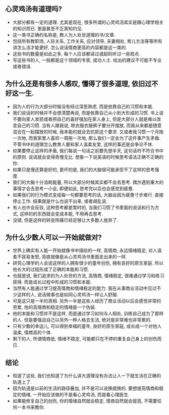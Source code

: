 ## 心灵鸡汤有道理吗?
- 大部分都有一定的道理. 尤其是现在, 很多所谓的心灵鸡汤其实是跟心理学相关的知识而已. 里面甚至不乏真知灼见.
- 这一类书正确的名称是, 教人为人处世道理的书/文章.
- 包括所有教职场, 人际关系, 工作关系, 应对领导, 夫妻相处, 育儿方法等等所有讲怎么活才能更好, 怎么说话情商更高的内容都是这一类的.
- 这些书的数量是如此之多, 每个人应该都读过或起码听过一些观点.
- 写这些书的人, 一般都是这个领域的专家, 成功人士. 给出的建议不可能不专业或者错误.
## 为什么还是有很多人感叹, 懂得了很多道理, 依旧过不好这一生.
- 因为人的行为大部分时候没有经过深思熟虑, 而是依靠自己的习惯和本能.
- 我们说话的时候并不会想清楚再说, 而是依靠自己从小到大形成的习惯. 书上说不要向家人发怒或者把自己的喜好强加在家人身上, 但是大部分人就是难以改变自己的习惯. 当有人跟我说, 晾衣服衣服裤子要分开摆放, 而我从来都是随意混合在一起摆放的时候, 我本能的就会去抗拒这个要求. 又或者我习惯一个月拖一次地, 而我家里人喜欢一周拖一次地, 那么我们一定会为了这件事产生矛盾. 不管书中的道理怎么教育人要和家人温柔友爱, 这样的事还是会争论不休.
- 如果要停止这样的矛盾, 我们每说一句话之前要先想半天, 这句话符不符合书中的原则. 说话就会变得奇慢无比. 想象一下说英语的时候思考语法正确不正确的你.
- 如果只是慢还算是好的, 更坏的是, 我们的大脑很可能承受不了这样的思考强度.
- 我们的大脑十分消耗能量, 所以大部分时候其实都不会去思考. 偶尔遇到重大的事情才会去思考一小会, 即便如此, 思考完以后也会感觉到疲惫.
- 如果我们的行为模式变成每一句都要思考的话, 大脑会因为疲惫寸步难行. 直接停止工作. 结果就是什么也说不出来, 或者胡乱说.
- 有人也许会反驳, 这种思考都是暂时的, 当我们习惯了书里面的说话和行为方式, 这样的的东西就会变成本能, 不用再去思考.
- 没错, 但是这样的转变阵痛已经足够让大多数人放弃了.
## 为什么少数人可以一开始就做对?
- 世界上确实有人能一开始就像书中描绘的一样, 高情商, 永远情绪稳定, 对人温柔不容易发怒, 简直就像是从心灵鸡汤书里面走出来的一样.
- 研究心理学的人会说这样的人拥有很少的童年创伤, 拥有良好的原生家庭. 所以他长大的过程形成了正确的本能和习惯.
- 也就是说, 我们追求的为人处世的方法, 高情商, 情绪稳定, 很难通过学习和练习获得. 而是成长过程中形成的习惯和本能.
- 当然有人能通过学习提高情商和情绪稳定的能力. 我在从事商业活动中见过不少这样的人, 说话做事也是如同心灵鸡汤一样让人舒服.
- 可是这只是一半的真相. 另外一半是这些人经历了商业活动以后会感觉非常的劳累, 他的高情商和稳定的情绪是一个伪装.
- 他的本能和习惯并不是这样, 而是通过学习如何与人相处, 训练自己成为了那样的人. 但是要强迫自己以另外一种人格去生活, 绝对是非常难也非常累的.
- 只有少数的幸运儿, 可以得到幸福的童年, 良好的原生家庭, 成长成一个对他人温柔, 情商高的个体.
- 剩下的人, 所谓情商低, 情绪不稳定, 可能都只在不停的重复自己身上的创伤而已.
## 结论
- 知道了这些, 我们也知道了为什么讲大道理没有办法让人一下就生活在正确的轨道上了.
- 因为轨道是以前的生活的路径叠加, 并不是可以说换就换的. 要想提高情商和稳定的情绪, 一开始应该做的不是看心灵鸡汤, 而是看心理医生.
- 如果能修复自己的创伤, 你的情绪自然就会稳定, 情商自然就会提高, 不需要任何一本书来教你.
